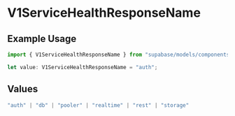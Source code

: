 # V1ServiceHealthResponseName

## Example Usage

```typescript
import { V1ServiceHealthResponseName } from "supabase/models/components";

let value: V1ServiceHealthResponseName = "auth";
```

## Values

```typescript
"auth" | "db" | "pooler" | "realtime" | "rest" | "storage"
```